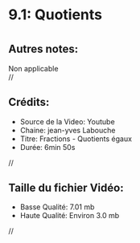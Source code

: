
9.1: Quotients
==============

# 

## Autres notes:


Non applicable  
//
## **Crédits:**

- Source de la Video: Youtube
- Chaine: jean-yves Labouche
- Titre: Fractions - Quotients égaux
- Durée: 6min 50s
  
//
## Taille du fichier Vidéo:

- Basse Qualité: 7.01 mb
- Haute Qualité: Environ 3.0 mb
  
//